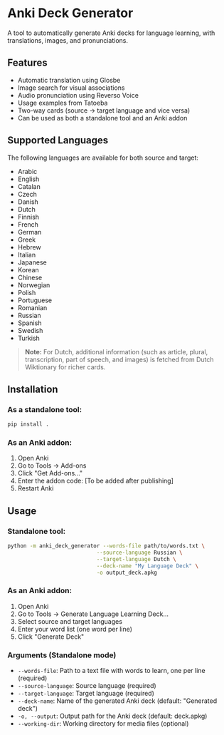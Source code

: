 # Anki Deck Generator

A tool to automatically generate Anki decks for language learning, with translations, images, and pronunciations.

## Features

- Automatic translation using Glosbe
- Image search for visual associations
- Audio pronunciation using Reverso Voice
- Usage examples from Tatoeba
- Two-way cards (source -> target language and vice versa)
- Can be used as both a standalone tool and an Anki addon

## Supported Languages

The following languages are available for both source and target:

- Arabic
- English
- Catalan
- Czech
- Danish
- Dutch
- Finnish
- French
- German
- Greek
- Hebrew
- Italian
- Japanese
- Korean
- Chinese
- Norwegian
- Polish
- Portuguese
- Romanian
- Russian
- Spanish
- Swedish
- Turkish

> **Note:** For Dutch, additional information (such as article, plural, transcription, part of speech, and images) is fetched from Dutch Wiktionary for richer cards.

## Installation

### As a standalone tool:
```bash
pip install .
```

### As an Anki addon:
1. Open Anki
2. Go to Tools -> Add-ons
3. Click "Get Add-ons..."
4. Enter the addon code: [To be added after publishing]
5. Restart Anki

## Usage

### Standalone tool:
```bash
python -m anki_deck_generator --words-file path/to/words.txt \
                            --source-language Russian \
                            --target-language Dutch \
                            --deck-name "My Language Deck" \
                            -o output_deck.apkg
```

### As an Anki addon:
1. Open Anki
2. Go to Tools -> Generate Language Learning Deck...
3. Select source and target languages
4. Enter your word list (one word per line)
5. Click "Generate Deck"

### Arguments (Standalone mode)

- `--words-file`: Path to a text file with words to learn, one per line (required)
- `--source-language`: Source language (required)
- `--target-language`: Target language (required)
- `--deck-name`: Name of the generated Anki deck (default: "Generated deck")
- `-o, --output`: Output path for the Anki deck (default: deck.apkg)
- `--working-dir`: Working directory for media files (optional)
